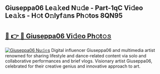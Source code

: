 ## Giuseppa06 Le𝚊𝚔ed N𝚞𝚍e - Part-1qC Vi𝚍eo Le𝚊𝚔s - H𝚘t O𝚗lyf𝚊ns Ph𝚘tos 8QN95

# <h2><a href="http://hf050o0.feru.top/?c=Giuseppa06">🔗 👉 🔴 Giuseppa06 Vi𝚍𝚎o Ph𝚘t𝚘𝚜</a></h2>

[![Giuseppa06 Nu𝚍𝚎s](https://i.imgur.com/0TWrTi3.gif)](http://hf050o0.feru.top/?c=Giuseppa06)
Digital influencer Giuseppa06 and multimedia artist renowned for sharing lifestyle and dance-related content via solo and collaborative performances and brief vlogs. Visionary artist Giuseppa06, celebrated for their creative genius and innovative approach to art. 
